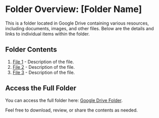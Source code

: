 # Folder Overview: [Folder Name]

This is a folder located in Google Drive containing various resources, including documents, images, and other files. Below are the details and links to individual items within the folder.

## Folder Contents

1. [File 1](https://drive.google.com/file/d/FILE_ID/view) - Description of the file.
2. [File 2](https://drive.google.com/file/d/FILE_ID/view) - Description of the file.
3. [File 3](https://drive.google.com/file/d/FILE_ID/view) - Description of the file.
   
## Access the Full Folder

You can access the full folder here: [Google Drive Folder](https://drive.google.com/drive/folders/17BtIhAs6QpMXymgfHCY2t83W_qFnjWQT).

Feel free to download, review, or share the contents as needed.
